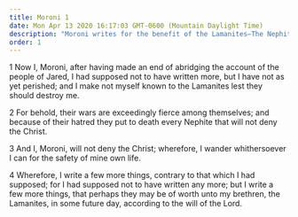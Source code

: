 ```yaml
---
title: Moroni 1
date: Mon Apr 13 2020 16:17:03 GMT-0600 (Mountain Daylight Time)
description: "Moroni writes for the benefit of the Lamanites—The Nephites who will not deny Christ are put to death. About A.D. 401–21."
order: 1
---
```


1 Now I, Moroni, after having made an end of abridging the account of the people of Jared, I had supposed not to have written more, but I have not as yet perished; and I make not myself known to the Lamanites lest they should destroy me.

2 For behold, their wars are exceedingly fierce among themselves; and because of their hatred they put to death every Nephite that will not deny the Christ.

3 And I, Moroni, will not deny the Christ; wherefore, I wander whithersoever I can for the safety of mine own life.

4 Wherefore, I write a few more things, contrary to that which I had supposed; for I had supposed not to have written any more; but I write a few more things, that perhaps they may be of worth unto my brethren, the Lamanites, in some future day, according to the will of the Lord.

